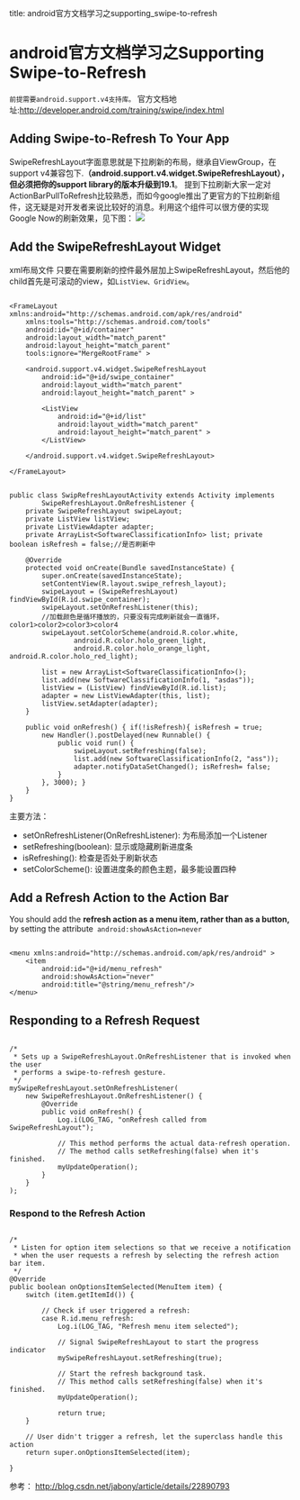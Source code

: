 title: android官方文档学习之supporting_swipe-to-refresh 

#  android官方文档学习之Supporting Swipe-to-Refresh 
` 前提需要android.support.v4支持库。 `
官方文档地址:http://developer.android.com/training/swipe/index.html
##  Adding Swipe-to-Refresh To Your App 
 SwipeRefreshLayout字面意思就是下拉刷新的布局，继承自ViewGroup，在support v4兼容包下.**（android.support.v4.widget.SwipeRefreshLayout），但必须把你的support library的版本升级到19.1**。 提到下拉刷新大家一定对ActionBarPullToRefresh比较熟悉，而如今google推出了更官方的下拉刷新组件，这无疑是对开发者来说比较好的消息。利用这个组件可以很方便的实现Google Now的刷新效果，见下图：
![](/data/dokuwiki/android/pasted/20150608-155912.png)
##  Add the SwipeRefreshLayout Widget 

xml布局文件
只要在需要刷新的控件最外层加上SwipeRefreshLayout，然后他的child首先是可滚动的view，如` ListView、GridView `。
```

<FrameLayout xmlns:android="http://schemas.android.com/apk/res/android"  
    xmlns:tools="http://schemas.android.com/tools"  
    android:id="@+id/container"  
    android:layout_width="match_parent"  
    android:layout_height="match_parent"  
    tools:ignore="MergeRootFrame" >  
  
    <android.support.v4.widget.SwipeRefreshLayout  
        android:id="@+id/swipe_container"  
        android:layout_width="match_parent"  
        android:layout_height="match_parent" >  
  
        <ListView  
            android:id="@+id/list"  
            android:layout_width="match_parent"  
            android:layout_height="match_parent" >  
        </ListView>  
  
    </android.support.v4.widget.SwipeRefreshLayout>  
  
</FrameLayout>  

```
```

public class SwipRefreshLayoutActivity extends Activity implements  
        SwipeRefreshLayout.OnRefreshListener {  
    private SwipeRefreshLayout swipeLayout;  
    private ListView listView;  
    private ListViewAdapter adapter;  
    private ArrayList<SoftwareClassificationInfo> list; private boolean isRefresh = false;//是否刷新中  
  
    @Override  
    protected void onCreate(Bundle savedInstanceState) {  
        super.onCreate(savedInstanceState);  
        setContentView(R.layout.swipe_refresh_layout);  
        swipeLayout = (SwipeRefreshLayout) findViewById(R.id.swipe_container);  
        swipeLayout.setOnRefreshListener(this);  
        //加载颜色是循环播放的，只要没有完成刷新就会一直循环，color1>color2>color3>color4  
        swipeLayout.setColorScheme(android.R.color.white,  
                android.R.color.holo_green_light,  
                android.R.color.holo_orange_light, android.R.color.holo_red_light);  
  
        list = new ArrayList<SoftwareClassificationInfo>();  
        list.add(new SoftwareClassificationInfo(1, "asdas"));  
        listView = (ListView) findViewById(R.id.list);  
        adapter = new ListViewAdapter(this, list);  
        listView.setAdapter(adapter);  
    }  
  
    public void onRefresh() { if(!isRefresh){ isRefresh = true;  
        new Handler().postDelayed(new Runnable() {  
            public void run() {  
                swipeLayout.setRefreshing(false);  
                list.add(new SoftwareClassificationInfo(2, "ass"));  
                adapter.notifyDataSetChanged(); isRefresh= false;  
            }  
        }, 3000); }  
    }  
}  

```
主要方法：
  * setOnRefreshListener(OnRefreshListener): 为布局添加一个Listener
  * setRefreshing(boolean): 显示或隐藏刷新进度条
  * isRefreshing(): 检查是否处于刷新状态
  * setColorScheme(): 设置进度条的颜色主题，最多能设置四种
##  Add a Refresh Action to the Action Bar 
You should add the **refresh action as a menu item, rather than as a button,** by setting the attribute`  android:showAsAction=never `
```

<menu xmlns:android="http://schemas.android.com/apk/res/android" >
    <item
        android:id="@+id/menu_refresh"
        android:showAsAction="never"
        android:title="@string/menu_refresh"/>
</menu>

```
##  Responding to a Refresh Request  
```

/*
 * Sets up a SwipeRefreshLayout.OnRefreshListener that is invoked when the user
 * performs a swipe-to-refresh gesture.
 */
mySwipeRefreshLayout.setOnRefreshListener(
    new SwipeRefreshLayout.OnRefreshListener() {
        @Override
        public void onRefresh() {
            Log.i(LOG_TAG, "onRefresh called from SwipeRefreshLayout");

            // This method performs the actual data-refresh operation.
            // The method calls setRefreshing(false) when it's finished.
            myUpdateOperation();
        }
    }
);

``` 
###  Respond to the Refresh Action 
```

/*
 * Listen for option item selections so that we receive a notification
 * when the user requests a refresh by selecting the refresh action bar item.
 */
@Override
public boolean onOptionsItemSelected(MenuItem item) {
    switch (item.getItemId()) {

        // Check if user triggered a refresh:
        case R.id.menu_refresh:
            Log.i(LOG_TAG, "Refresh menu item selected");

            // Signal SwipeRefreshLayout to start the progress indicator
            mySwipeRefreshLayout.setRefreshing(true);

            // Start the refresh background task.
            // This method calls setRefreshing(false) when it's finished.
            myUpdateOperation();

            return true;
    }

    // User didn't trigger a refresh, let the superclass handle this action
    return super.onOptionsItemSelected(item);

}

```

参考：
http://blog.csdn.net/jabony/article/details/22890793